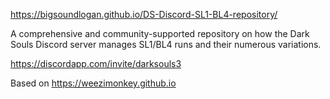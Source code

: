 https://bigsoundlogan.github.io/DS-Discord-SL1-BL4-repository/

A comprehensive and community-supported repository on how the Dark Souls Discord server manages SL1/BL4 runs and their numerous variations.

https://discordapp.com/invite/darksouls3

Based on https://weezimonkey.github.io
